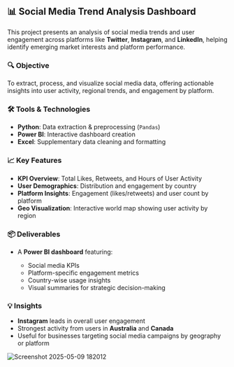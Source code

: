 
## 📊 Social Media Trend Analysis Dashboard

This project presents an analysis of social media trends and user engagement across platforms like **Twitter**, **Instagram**, and **LinkedIn**, helping identify emerging market interests and platform performance.

### 🔍 Objective

To extract, process, and visualize social media data, offering actionable insights into user activity, regional trends, and engagement by platform.

### 🛠️ Tools & Technologies

* **Python**: Data extraction & preprocessing (`Pandas`)
* **Power BI**: Interactive dashboard creation
* **Excel**: Supplementary data cleaning and formatting

### 📈 Key Features

* **KPI Overview**: Total Likes, Retweets, and Hours of User Activity
* **User Demographics**: Distribution and engagement by country
* **Platform Insights**: Engagement (likes/retweets) and user count by platform
* **Geo Visualization**: Interactive world map showing user activity by region

### 📦 Deliverables

* A **Power BI dashboard** featuring:

  * Social media KPIs
  * Platform-specific engagement metrics
  * Country-wise usage insights
  * Visual summaries for strategic decision-making

### 💡 Insights

* **Instagram** leads in overall user engagement
* Strongest activity from users in **Australia** and **Canada**
* Useful for businesses targeting social media campaigns by geography or platform

![Screenshot 2025-05-09 182012](https://github.com/user-attachments/assets/722899c1-85da-48a2-8a9a-8e3e7c88779e)

